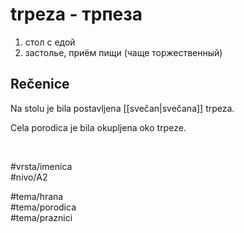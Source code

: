 # trpeza - трпеза

1. стол с едой  
2. застолье, приём пищи (чаще торжественный)

## Rečenice

Na stolu je bila postavljena [[svečan|svečana]] trpeza.

Cela porodica je bila okupljena oko trpeze.

<br>

#vrsta/imenica  
#nivo/A2  

#tema/hrana  
#tema/porodica  
#tema/praznici
